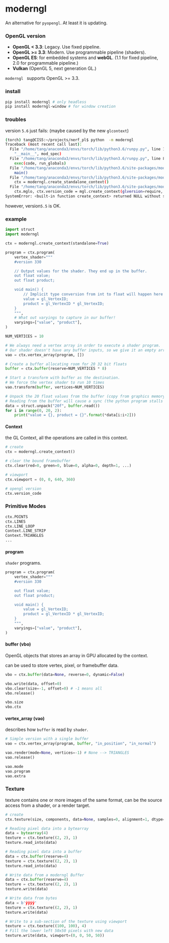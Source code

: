 # moderngl

An alternative for `pyopengl`. At least it is updating.



### OpenGL version

* **OpenGL < 3.3**: Legacy. Use fixed pipeline.
* **OpenGL >= 3.3**: Modern. Use programmable pipeline (shaders).
* **OpenGL ES**: for embedded systems and **webGL**. (1.1 for fixed pipeline, 2.0 for programmable pipeline.)
* **Vulkan** (OpenGL 5, next generation GL.)



`moderngl ` supports OpenGL >= 3.3.



### install

```bash
pip install moderngl # only headless
pip install moderngl-window # for window creation
```





### troubles

version `5.6` just fails: (maybe caused by the new `glcontext`)

```bash
(torch) tang@CIS5:~/projects/nerf_pl$ python  -m moderngl
Traceback (most recent call last):
  File "/home/tang/anaconda3/envs/torch/lib/python3.6/runpy.py", line 193, in _run_module_as_main
    "__main__", mod_spec)
  File "/home/tang/anaconda3/envs/torch/lib/python3.6/runpy.py", line 85, in _run_code
    exec(code, run_globals)
  File "/home/tang/anaconda3/envs/torch/lib/python3.6/site-packages/moderngl/__main__.py", line 50, in <module>
    main()
  File "/home/tang/anaconda3/envs/torch/lib/python3.6/site-packages/moderngl/__main__.py", line 33, in main
    ctx = moderngl.create_standalone_context()
  File "/home/tang/anaconda3/envs/torch/lib/python3.6/site-packages/moderngl/context.py", line 1664, in create_standalone_context
    ctx.mglo, ctx.version_code = mgl.create_context(glversion=require, mode=mode, **settings)
SystemError: <built-in function create_context> returned NULL without setting an error

```

however, version`5.5` is OK.



### example

```python
import struct
import moderngl

ctx = moderngl.create_context(standalone=True)

program = ctx.program(
    vertex_shader="""
    #version 330

    // Output values for the shader. They end up in the buffer.
    out float value;
    out float product;

    void main() {
        // Implicit type conversion from int to float will happen here
        value = gl_VertexID;
        product = gl_VertexID * gl_VertexID;
    }
    """,
    # What out varyings to capture in our buffer!
    varyings=["value", "product"],
)

NUM_VERTICES = 10

# We always need a vertex array in order to execute a shader program.
# Our shader doesn't have any buffer inputs, so we give it an empty array.
vao = ctx.vertex_array(program, [])

# Create a buffer allocating room for 20 32 bit floats
buffer = ctx.buffer(reserve=NUM_VERTICES * 8)

# Start a transform with buffer as the destination.
# We force the vertex shader to run 10 times
vao.transform(buffer, vertices=NUM_VERTICES)

# Unpack the 20 float values from the buffer (copy from graphics memory to system memory).
# Reading from the buffer will cause a sync (the python program stalls until the shader is done)
data = struct.unpack("20f", buffer.read())
for i in range(0, 20, 2):
    print("value = {}, product = {}".format(*data[i:i+2]))
```



#### Context

the GL Context, all the operations are called in this context.

```python
# create
ctx = moderngl.create_context()

# clear the bound framebuffer
ctx.clear(red=0, green=0, blue=0, alpha=0, depth=1, ...)

# viewport
ctx.viewport = (0, 0, 640, 360)

# opengl version
ctx.version_code


```



### Primitive Modes

```python
ctx.POINTS
ctx.LINES
ctx.LINE_LOOP
Context.LINE_STRIP
Context.TRIANGLES
...
```



#### program

`shader` programs.

```python
program = ctx.program(
    vertex_shader="""
    #version 330

    out float value;
    out float product;

    void main() {
        value = gl_VertexID;
        product = gl_VertexID * gl_VertexID;
    }
    """,
    varyings=["value", "product"],
)
```



#### buffer (vbo)

OpenGL objects that stores an array in GPU allocated by the context.

can be used to store vertex, pixel, or framebuffer data.

```python
vbo = ctx.buffer(data=None, reverse=0, dynamic=False)

vbo.write(data, offset=0)
vbo.clear(size=-1, offset=0) # -1 means all
vbo.release()

vbo.size
vbo.ctx
```



#### vertex_array (vao)

describes how `buffer` is read by `shader`. 

```python
# Simple version with a single buffer
vao = ctx.vertex_array(program, buffer, "in_position", "in_normal")

vao.render(mode=None, vertices=-1) # None --> TRIANGLES
vao.release()

vao.mode
vao.program
vao.extra
```



### Texture

texture contains one or more images of the same format, can be the source access from a shader, or a render target.

```python
# create
ctx.texture(size, components, data=None, samples=0, alignment=1, dtype='f1')

# Reading pixel data into a bytearray
data = bytearray(4)
texture = ctx.texture((2, 2), 1)
texture.read_into(data)

# Reading pixel data into a buffer
data = ctx.buffer(reserve=4)
texture = ctx.texture((2, 2), 1)
texture.read_into(data)

# Write data from a moderngl Buffer
data = ctx.buffer(reserve=4)
texture = ctx.texture((2, 2), 1)
texture.write(data)

# Write data from bytes
data = b'ÿÿÿÿ'
texture = ctx.texture((2, 2), 1)
texture.write(data)

# Write to a sub-section of the texture using viewport
texture = ctx.texture((100, 100), 4)
# Fill the lower left 50x50 pixels with new data
texture.write(data, viewport=(0, 0, 50, 50))
```

